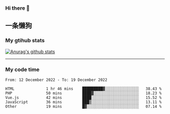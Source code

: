 ### Hi there 👋

## 一条懒狗
<!--
**kiss-me-quickly/kiss-me-quickly** is a ✨ _special_ ✨ repository because its `README.md` (this file) appears on your GitHub profile.

Here are some ideas to get you started:

- 🔭 I’m currently working on ...
- 🌱 I’m currently learning ...
- 👯 I’m looking to collaborate on ...
- 🤔 I’m looking for help with ...
- 💬 Ask me about ...
- 📫 How to reach me: ...
- 😄 Pronouns: ...
- ⚡ Fun fact: ...
-->


### My gtihub stats

[![Anurag's github stats](https://github-readme-stats.vercel.app/api?username=kiss-me-quickly)](https://github.com/anuraghazra/github-readme-stats)

***

### My code time

<!--START_SECTION:waka-->

```text
From: 12 December 2022 - To: 19 December 2022

HTML              1 hr 46 mins    █████████▓░░░░░░░░░░░░░░░   38.43 %
PHP               50 mins         ████▓░░░░░░░░░░░░░░░░░░░░   18.23 %
Vue.js            42 mins         ████░░░░░░░░░░░░░░░░░░░░░   15.52 %
JavaScript        36 mins         ███▒░░░░░░░░░░░░░░░░░░░░░   13.11 %
Other             19 mins         █▓░░░░░░░░░░░░░░░░░░░░░░░   07.14 %
```

<!--END_SECTION:waka-->
